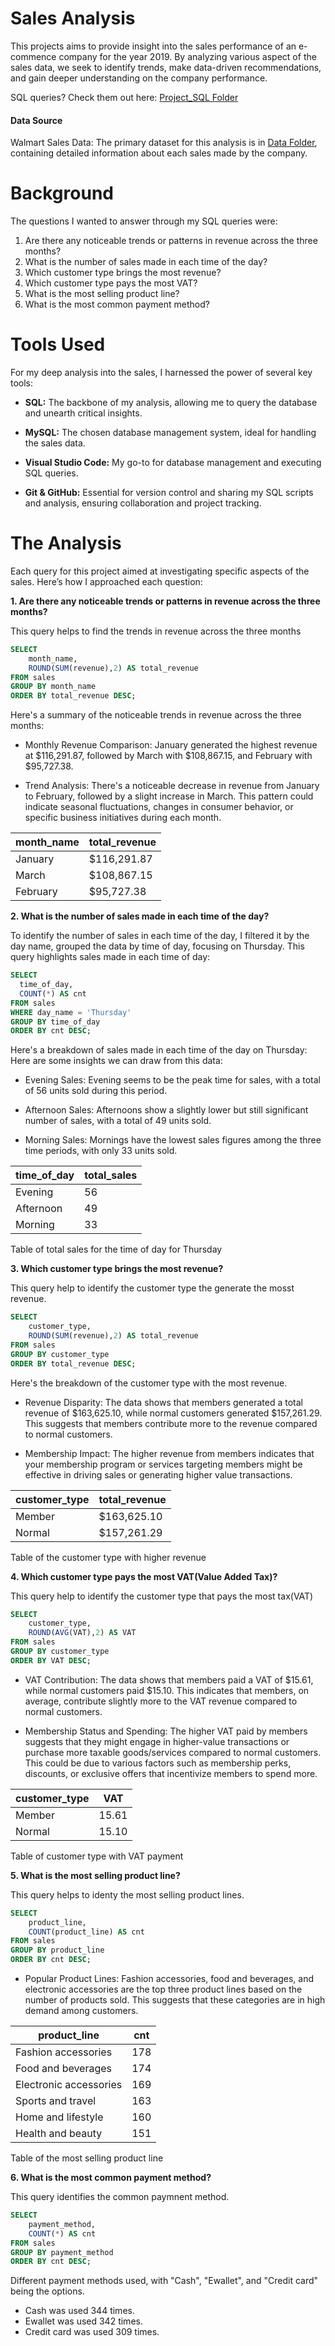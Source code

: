 # Sales Analysis

This projects aims to provide insight into the sales performance of an e-commence company for the year 2019. By analyzing various aspect of the sales data, we seek to identify trends, make data-driven recommendations, and gain deeper understanding on the company performance.

SQL queries? Check them out here: [Project_SQL Folder](Project_SQL)

#### Data Source

Walmart Sales Data: The primary dataset for this analysis is in [Data Folder](Data), containing detailed information about each sales made by the company.

# Background

The questions I wanted to answer through my SQL queries were:

1. Are there any noticeable trends or patterns in revenue across the three months?
2. What is the number of sales made in each time of the day?
3. Which customer type brings the most revenue?
4. Which customer type pays the most VAT?
5. What is the most selling product line?
6. What is the most common payment method?

# Tools Used

For my deep analysis into the sales, I harnessed the power of several key tools:

- **SQL:** The backbone of my analysis, allowing me to query the database and unearth critical insights.

- **MySQL:** The chosen database management system, ideal for handling the sales data.

- **Visual Studio Code:** My go-to for database management and executing SQL queries.

- **Git & GitHub:** Essential for version control and sharing my SQL scripts and analysis, ensuring collaboration and project tracking.

# The Analysis

Each query for this project aimed at investigating specific aspects of the sales. Here’s how I approached each question:

**1. Are there any noticeable trends or patterns in revenue across the three months?**

This query helps to find the trends in revenue across the three months

```sql
SELECT
    month_name,
    ROUND(SUM(revenue),2) AS total_revenue
FROM sales
GROUP BY month_name
ORDER BY total_revenue DESC;
```
Here's a summary of the noticeable trends in revenue across the three months:

- Monthly Revenue Comparison: January generated the highest revenue at $116,291.87, followed by March with $108,867.15, and February with $95,727.38.

- Trend Analysis: There's a noticeable decrease in revenue from January to February, followed by a slight increase in March. This pattern could indicate seasonal fluctuations, changes in consumer behavior, or specific business initiatives during each month.

| month_name | total_revenue |
| ---------- | ------------- |
| January    | $116,291.87   |
| March      | $108,867.15   |
| February   | $95,727.38    |

**2. What is the number of sales made in each time of the day?**

To identify the number of sales in each time of the day, I filtered it by the day name, grouped the data by time of day, focusing on Thursday. This query highlights sales made in each time of day:

```sql
SELECT
  time_of_day,
  COUNT(*) AS cnt
FROM sales
WHERE day_name = 'Thursday'
GROUP BY time_of_day
ORDER BY cnt DESC;
```

Here's a breakdown of sales made in each time of the day on Thursday:
Here are some insights we can draw from this data:

- Evening Sales: Evening seems to be the peak time for sales, with a total of 56 units sold during this period.
- Afternoon Sales: Afternoons show a slightly lower but still significant number of sales, with a total of 49 units sold.

- Morning Sales: Mornings have the lowest sales figures among the three time periods, with only 33 units sold.

| time_of_day | total_sales |
| ----------- | ----------- |
| Evening     | 56          |
| Afternoon   | 49          |
| Morning     | 33          |

Table of total sales for the time of day for Thursday

**3. Which customer type brings the most revenue?**

This query help to identify the customer type the generate the mosst revenue.

```sql
SELECT
    customer_type,
    ROUND(SUM(revenue),2) AS total_revenue
FROM sales
GROUP BY customer_type
ORDER BY total_revenue DESC;
```

Here's the breakdown of the customer type with the most revenue.

- Revenue Disparity: The data shows that members generated a total revenue of $163,625.10, while normal customers generated $157,261.29. This suggests that members contribute more to the revenue compared to normal customers.

- Membership Impact: The higher revenue from members indicates that your membership program or services targeting members might be effective in driving sales or generating higher value transactions.

| customer_type | total_revenue |
| ------------- | ------------- |
| Member        | $163,625.10   |
| Normal        | $157,261.29   |

Table of the customer type with higher revenue

**4. Which customer type pays the most VAT(Value Added Tax)?**

This query help to identify the customer type that pays the most tax(VAT)

```sql
SELECT
	customer_type,
    ROUND(AVG(VAT),2) AS VAT
FROM sales
GROUP BY customer_type
ORDER BY VAT DESC;
```

- VAT Contribution: The data shows that members paid a VAT of $15.61, while normal customers paid $15.10. This indicates that members, on average, contribute slightly more to the VAT revenue compared to normal customers.

- Membership Status and Spending: The higher VAT paid by members suggests that they might engage in higher-value transactions or purchase more taxable goods/services compared to normal customers. This could be due to various factors such as membership perks, discounts, or exclusive offers that incentivize members to spend more.

| customer_type | VAT   |
| ------------- | ----- |
| Member        | 15.61 |
| Normal        | 15.10 |

Table of customer type with VAT payment

**5. What is the most selling product line?**

This query helps to identy the most selling product lines.

```sql
SELECT
	product_line,
    COUNT(product_line) AS cnt
FROM sales
GROUP BY product_line
ORDER BY cnt DESC;
```

- Popular Product Lines: Fashion accessories, food and beverages, and electronic accessories are the top three product lines based on the number of products sold. This suggests that these categories are in high demand among customers.

| product_line           | cnt |
| ---------------------- | --- |
| Fashion accessories    | 178 |
| Food and beverages     | 174 |
| Electronic accessories | 169 |
| Sports and travel      | 163 |
| Home and lifestyle     | 160 |
| Health and beauty      | 151 |

Table of the most selling product line

**6. What is the most common payment method?**

This query identifies the common paymnent method.

```sql
SELECT
	payment_method,
    COUNT(*) AS cnt
FROM sales
GROUP BY payment_method
ORDER BY cnt DESC;
```

Different payment methods used, with "Cash", "Ewallet", and "Credit card" being the options.

- Cash was used 344 times.
- Ewallet was used 342 times.
- Credit card was used 309 times.
